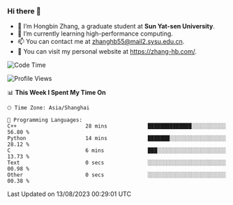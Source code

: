 ### Hi there 👋

- 🔭 I’m Hongbin Zhang, a graduate student at **Sun Yat-sen University**.
- 🌱 I’m currently learning high-performance computing.
- 📫 You can contact me at zhanghb55@mail2.sysu.edu.cn.
- 👀 You can visit my personal website at https://zhang-hb.com/.

<!--START_SECTION:waka-->
![Code Time](http://img.shields.io/badge/Code%20Time-227%20hrs%205%20mins-blue)

![Profile Views](http://img.shields.io/badge/Profile%20Views-0-blue)

📊 **This Week I Spent My Time On** 

```text
🕑︎ Time Zone: Asia/Shanghai

💬 Programming Languages: 
C++                      28 mins             ██████████████░░░░░░░░░░░   56.80 % 
Python                   14 mins             ███████░░░░░░░░░░░░░░░░░░   28.12 % 
C                        6 mins              ███░░░░░░░░░░░░░░░░░░░░░░   13.73 % 
Text                     0 secs              ░░░░░░░░░░░░░░░░░░░░░░░░░   00.98 % 
Other                    0 secs              ░░░░░░░░░░░░░░░░░░░░░░░░░   00.38 % 
```


 Last Updated on 13/08/2023 00:29:01 UTC
<!--END_SECTION:waka-->